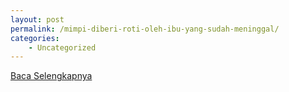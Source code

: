 ```yaml
---
layout: post
permalink: /mimpi-diberi-roti-oleh-ibu-yang-sudah-meninggal/
categories:
    - Uncategorized
---
```


[Baca Selengkapnya](/01)